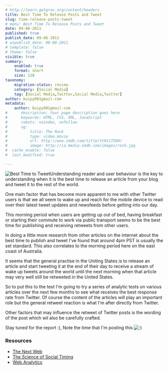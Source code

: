```yaml
---
# http://learn.getgrav.org/content/headers
title: Best Time To Release Posts and Tweet
slug: time-release-posts-tweet
# menu: Best Time To Release Posts and Tweet
date: 09-08-2011
published: true
publish_date: 09-08-2011
# unpublish_date: 09-08-2011
# template: false
# theme: false
visible: true
summary:
    enabled: true
    format: short
    size: 128
taxonomy:
    migration-status: review
    category: [Social Media]
    tag: [Social Media,Twitter,Social Media,Twitter]
author: buipy001gmail-com
metadata:
    author: buipy001gmail-com
#      description: Your page description goes here
#      keywords: HTML, CSS, XML, JavaScript
#      robots: noindex, nofollow
#      og:
#          title: The Rock
#          type: video.movie
#          url: http://www.imdb.com/title/tt0117500/
#          image: http://ia.media-imdb.com/images/rock.jpg
#  cache_enable: false
#  last_modified: true

---
```


![Best Time to Tweet](wp-content/uploads/2011/08/time-to-tweet-150x150.jpg "Time to Tweet")Understanding reader and user behaviour is the key to understanding when it is the best time to release an article from your blog and tweet it to the rest of the world.

One main factor that has become more apparent to me with other Twitter users is that we all seem to wake up and reach for the mobile device to read over their latest tweet updates and newsfeeds before getting into our day.

This morning period when users are getting up out of bed, having breakfast or starting their commute to work via public transport seems to be the best time for publishing and receiving retweets from other users.

In doing a little more research from other articles on the internet about the best time to publish and tweet I've found that around 4pm PST is usually the set standard. This also correlates to the morning period here on the east coast of Australia.

It seems that the general practise in the Uniting States is to release an article and start tweeting it at the end of their day to receive a stream of wake up tweets around the world until the next morning when that article may very well still be retweeted in the United States.

So to put this to the test I'm going to try a series of analytic tests on various articles over the next few months to see what receives the best response rate from Twitter. Of course the content of the articles will play an important role but the general retweet reaction is what I'm after directly from Twitter.

Other factors that may influence the retweet of Twitter posts is the wording of the post which wil also be carefully crafted.

Stay tuned for the report :), Note the time that I'm posting this ![:)](https://pbwebdev.com/blog/wp-includes/images/smilies/simple-smile.png)

### Resources

- [The Next Web](http://thenextweb.com/socialmedia/2011/06/24/whens-the-best-time-to-post-to-twitter-how-often-to-post-to-facebook-this-infographic-tells-you/)
- [The Science of Social Timing](http://blog.kissmetrics.com/science-of-social-timing-1/?wide=1)
- [Web Analytics](http://webanalysis.blogspot.com/2010/07/best-time-to-tweet.html#axzz1UOEE0B6e)

 